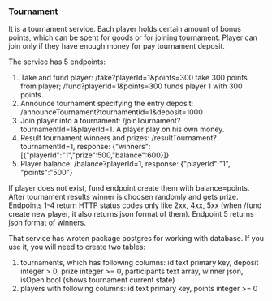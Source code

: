 ### Tournament
It is a tournament service. Each player holds certain amount of bonus points, which can be spent for goods or for
joining tournament. Player can join only if they have enough money for pay tournament deposit.

The service has 5 endpoints:
1. Take and fund player: /take?playerId=1&points=300 take 300 points from player; /fund?playerId=1&points=300 
funds player 1 with 300 points.
2. Announce tournament specifying the entry deposit: /announceTournament?tournamentId=1&deposit=1000
3. Join player into a tournament: /joinTournament?tournamentId=1&playerId=1. A player play on his own money.
4. Result tournament winners and prizes: /resultTournament?tournamentId=1, 
  response: {"winners":[{"playerId":"1","prize":500,"balance":600}]}
5. Player balance: /balance?playerId=1, response: {"playerId":"1", "points":"500"}

If player does not exist, fund endpoint create them with balance=points. After tournament results winner is choosen
 randomly and gets prize.
Endpoints 1-4 return HTTP status codes only like 2xx, 4xx, 5xx (when /fund create new player, it also returns json
format of them). Endpoint 5 returns json format of winners.

That service has wroten package postgres for working with database. If you use it, you will need to create two tables:
1. tournaments, which has following columns: id text primary key, deposit integer > 0, prize integer >= 0, participants
 text array, winner json, isOpen bool (shows tournament current state)
2. players with following columns: id text primary key, points integer >= 0

